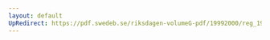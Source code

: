 ```yaml
---
layout: default
UpRedirect: https://pdf.swedeb.se/riksdagen-volumeG-pdf/19992000/reg_19992000/reg_19992000_0490.pdf
---
```

